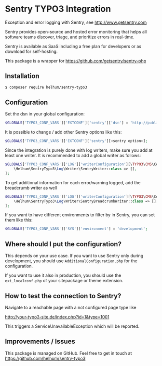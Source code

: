 # Sentry TYPO3 Integration

Exception and error logging with Sentry, see http://www.getsentry.com

Sentry provides open-source and hosted error monitoring that helps all software teams discover, triage, and prioritize errors in real-time.

Sentry is available as SaaS including a free plan for developers or as download for self-hosting.

This package is a wrapper for https://github.com/getsentry/sentry-php

## Installation

```bash
$ composer require helhum/sentry-typo3
```

## Configuration

Set the dsn in your global configuration: 
```php
$GLOBALS['TYPO3_CONF_VARS']['EXTCONF']['sentry']['dsn'] = 'http://public_key:secret_key@your-sentry-server.com/project-id';
```

It is possible to change / add other Sentry options like this:

```php
$GLOBALS['TYPO3_CONF_VARS']['EXTCONF']['sentry'][<sentry option>];
``` 

Since the integration is purely done with log writers, make sure you add at least one
writer. It is recommended to add a global writer as follows:

```php
$GLOBALS['TYPO3_CONF_VARS']['LOG']['writerConfiguration'][\TYPO3\CMS\Core\Log\LogLevel::WARNING] = [
    \Helhum\SentryTypo3\Log\Writer\SentryWriter::class => [],
];
```

To get additional information for each error/warning logged, add the breadcrumb writer as well

```php
$GLOBALS['TYPO3_CONF_VARS']['LOG']['writerConfiguration'][\TYPO3\CMS\Core\Log\LogLevel::WARNING] = [
    \Helhum\SentryTypo3\Log\Writer\SentryBreadcrumbWriter::class => [],
];
```

If you want to have different environments to filter by in Sentry, you can set them like this:
```php
$GLOBALS['TYPO3_CONF_VARS']['SYS']['environment'] = 'development';
```

## Where should I put the configuration?

This depends on your use case. If you want to use Sentry only during development, you should use `AdditionalConfiguration.php` for the configuration.

If you want to use it also in production, you should use the `ext_localconf.php` of your sitepackage or theme extension.

## How to test the connection to Sentry?

Navigate to a reachable page with a not configured page type like 

http://your-typo3-site.de/index.php?id=1&type=1001 

This triggers a ServiceUnavailableException which will be reported.

## Improvements / Issues

This package is managed on GitHub. Feel free to get in touch at
https://github.com/helhum/sentry-typo3
